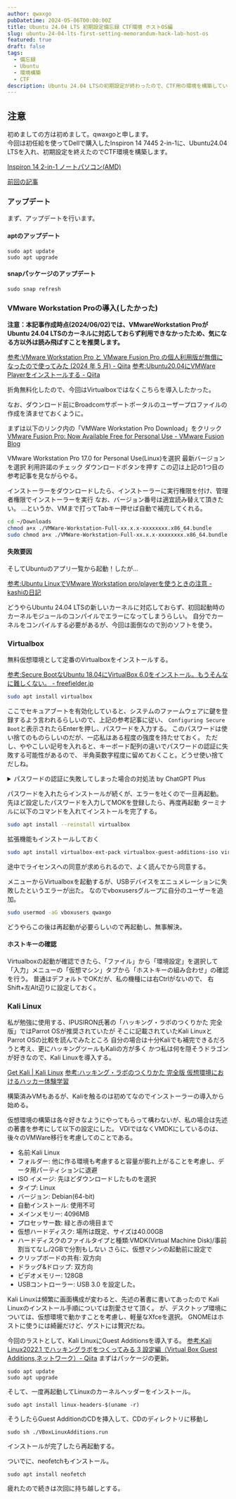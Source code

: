 ```yaml
---
author: qwaxgo
pubDatetime: 2024-05-06T00:00:00Z
title: Ubuntu 24.04 LTS 初期設定備忘録 CTF環境 ホストOS編
slug: ubuntu-24-04-lts-first-setting-memorandum-hack-lab-host-os
featured: true
draft: false
tags:
  - 備忘録
  - Ubuntu
  - 環境構築
  - CTF
description: Ubuntu 24.04 LTSの初期設定が終わったので、CTF用の環境を構築していきます。
---
```


## 注意

初めましての方は初めまして。qwaxgoと申します。  
今回は初任給を使ってDellで購入したInspiron 14 7445 2-in-1に、Ubuntu24.04 LTSを入れ、初期設定を終えたのでCTF環境を構築します。

[Inspiron 14 2-in-1 ノートパソコン(AMD)](https://www.dell.com/ja-jp/shop/laptops/amd/spd/inspiron-14-7445-2-in-1-laptop/oic7445200201monojp)

[前回の記事](https://qwaxgo.com/blog/ubuntu-24-04-lts-first-setting-memorandum-minimum/)

### アップデート

まず、アップデートを行います。

#### aptのアップデート

```
sudo apt update
sudo apt upgrade
```

#### snapパッケージのアップデート

```
sudo snap refresh
```

### VMware Workstation Proの導入(したかった)

**注意：本記事作成時点(2024/06/02)では、VMwareWorkstation ProがUbuntu 24.04 LTSのカーネルに対応しておらず利用できなかったため、気になる方以外は読み飛ばすことを推奨します。**

[参考:VMware Workstation Pro と VMware Fusion Pro の個人利用版が無償になったので使ってみた (2024 年 5 月) - Qiita](https://qiita.com/sanjushi003/items/b4ba2687f99412fd7c38)
[参考:Ubuntu20.04にVMWare Playerをインストールする - Qiita](https://qiita.com/kannkyo/items/b1cf86925ef5a6e30dfa)

折角無料化したので、今回はVirtualboxではなくこちらを導入したかった。

なお、ダウンロード前にBroadcomサポートポータルのユーザープロファイルの作成を済ませておくように。

まずは以下のリンク内の「VMWare Workstation Pro Download」をクリック
[VMware Fusion Pro: Now Available Free for Personal Use - VMware Fusion Blog](https://blogs.vmware.com/teamfusion/2024/05/fusion-pro-now-available-free-for-personal-use.html)

VMware Workstation Pro 17.0 for Personal Use(Linux)を選択
最新バージョンを選択
利用許諾のチェック
ダウンロードボタンを押す
この辺は上記の1つ目の参考記事を見ながらやる。

インストーラーをダウンロードしたら、インストーラーに実行権限を付け、管理者権限でインストーラーを実行
なお、バージョン番号は適宜読み替えて頂きたい。
…というか、VMまで打ってTabキー押せば自動で補完してくれる。

```bash
cd ~/Downloads
chmod a+x ./VMWare-Workstation-Full-xx.x.x-xxxxxxxx.x86_64.bundle
sudo chmod a+x ./VMWare-Workstation-Full-xx.x.x-xxxxxxxx.x86_64.bundle
```

#### 失敗要因

そしてUbuntuのアプリ一覧から起動！したが…

[参考:Ubuntu LinuxでVMware Workstation pro/playerを使うときの注意 - kashiの日記](http://verifiedby.me/adiary/0171#c2)

どうやらUbuntu 24.04 LTSの新しいカーネルに対応しておらず、初回起動時のカーネルモジュールのコンパイルでエラーになってしまうらしい。
自分でカーネルをコンパイルする必要があるが、今回は面倒なので別のソフトを使う。

### Virtualbox

無料仮想環境として定番のVirtualboxをインストールする。

[参考:Secure BootなUbuntu 18.04にVirtualBox 6.0をインストール。もうそんなに難しくない。 - freefielder.jp](https://freefielder.jp/blog/2019/09/secure-boot-ubuntu-vbox.html)

```bash
sudo apt install virtualbox
```

ここでセキュアブートを有効化していると、システムのファームウェアに鍵を登録するよう言われるらしいので、上記の参考記事に従い、
`Configuring Secure Boot`と表示されたらEnterを押し、パスワードを入力する。
このパスワードは使い捨てのものらしいのだが、一応私はある程度の強度を持たせておく。
ただし、ややこしい記号を入れると、キーボード配列の違いでパスワードの認証に失敗する可能性があるので、
半角英数字程度に留めておくこと。どうせ使い捨てだしね。

<details>
<summary>パスワードの認証に失敗してしまった場合の対処法 by ChatGPT Plus </summary>
セキュアブートを有効化した状態でUbuntuにVirtualBoxをインストールした際に、MOK（Machine Owner Key）の登録が必要ですが、認証に失敗してしまうことがあります。この状況に対処するためには、以下の手順を試してみてください。

1. **Shim-signedパッケージの再インストール**:

   - 端末を開いて以下のコマンドを実行します。
     ```bash
     sudo apt-get install --reinstall shim-signed
     ```

2. **MOKの再登録の準備**:

   - 再インストールが完了したら、以下のコマンドを実行してMOKの再登録を準備します。
     ```bash
     sudo mokutil --import /var/lib/shim-signed/mok/MOK.der
     ```
   - コマンドを実行すると、新しいパスワードを入力するよう求められます。このパスワードは再起動後にMOK登録画面で必要となりますので、忘れないようにしてください。

3. **システムの再起動**:

   - パスワードの入力が完了したら、システムを再起動します。
     ```bash
     sudo reboot
     ```

4. **MOK管理の画面**:

   - 再起動後、MOK管理の青い画面が表示されます。この画面で「Enroll MOK」を選択し、次に進みます。
   - パスワードを入力するよう求められますので、先ほど設定したパスワードを入力します。
   - 「Yes」を選択して登録を完了します。

5. **登録が完了しない場合**:
   - 上記手順でも問題が解決しない場合、次の方法を試してください。
     - BIOSまたはUEFI設定でセキュアブートを一時的に無効化し、VirtualBoxをインストールしてMOKの登録を完了させます。その後、セキュアブートを再度有効化します。

これらの手順でMOKの登録が完了し、VirtualBoxが正常に動作することを確認してください。問題が解決しない場合や追加のヘルプが必要な場合は、さらに詳細な情報を提供してください。

</details>

パスワードを入れたらインストールが続くが、エラーを吐くので一旦再起動。
先ほど設定したパスワードを入力してMOKを登録したら、再度再起動
ターミナルに以下のコマンドを入れてインストールを完了する。

```bash
sudo apt install --reinstall virtualbox
```

拡張機能もインストールしておく

```bash
sudo apt install virtualbox-ext-pack virtualbox-guest-additions-iso virtualbox-guest-utils virtualbox-guest-x11
```

途中でライセンスへの同意が求められるので、よく読んでから同意する。

メニューからVirtualboxを起動するが、USBデバイスをエニュメレーションに失敗したというエラーが出た。
なのでvboxusersグループに自分のユーザーを追加。

```bash
sudo usermod -aG vboxusers qwaxgo
```

どうやらこの後は再起動が必要らしいので再起動し、無事解決。

#### ホストキーの確認

Virtualboxの起動が確認できたら、「ファイル」から「環境設定」を選択して
「入力」メニューの「仮想マシン」タブから「ホストキーの組み合わせ」の確認を行う。
普通はデフォルトでOKだが、私の機種には右Ctrlがないので、
右Shift+左Alt辺りに設定しておく。

### Kali Linux

私が勉強に使用する、IPUSIRON氏著の「ハッキング・ラボのつくりかた 完全版」ではParrot OSが推奨されていたが
そこに記載されていたKali LinuxとParrot OSの比較を読んでみたところ
自分の場合は十分Kaliでも補完できるだろうと考え、更にハッキングツールもKaliの方が多く
かつ私は何を隠そうドラゴンが好きなので、Kali Linuxを導入する。

[Get Kali | Kali Linux](https://www.kali.org/get-kali/#kali-installer-images)
[参考:ハッキング・ラボのつくりかた 完全版 仮想環境におけるハッカー体験学習](https://www.seshop.com/product/detail/25094)

構築済みVMもあるが、Kaliを触るのは初めてなのでインストーラーの導入から始める。

仮想環境の構築は各々好きなようにやってもらって構わないが、私の場合は先述の著書を参考にして以下の設定にした。
VDIではなくVMDKにしているのは、後々のVMWare移行を考慮してのことである。

- 名前:Kali Linux
- フォルダー: 他に作る環境も考慮すると容量が膨れ上がることを考慮し、データ用パーティションに退避
- ISO イメージ: 先ほどダウンロードしたものを選択
- タイプ: Linux
- バージョン: Debian(64-bit)
- 自動インストール: 使用不可
- メインメモリー: 4096MB
- プロセッサー数: 緑と赤の境目まで
- 仮想ハードディスク: 場所は既定、サイズは40.00GB
- ハードディスクのファイルタイプと種類:VMDK(Virtual Machine Disk)/事前割当てなし/2GBで分割もしない
  さらに、仮想マシンの起動前に設定で
- クリップボードの共有: 双方向
- ドラッグ&ドロップ: 双方向
- ビデオメモリー: 128GB
- USBコントローラー: USB 3.0
  を設定した。

Kali Linuxは頻繁に画面構成が変わると、先述の著書に書いてあったので
Kali Linuxのインストール手順については割愛させて頂く。
が、デスクトップ環境については、仮想環境で動かすことを考慮し、軽量なXfceを選択。
GNOMEはホストに使うには綺麗だけど、ゲストには贅沢だね。

今回のラストとして、Kali LinuxにGuest Additionsを導入する。
[参考:Kali Linux2022.1 でハッキングラボをつくってみる 3 設定編（Virtual Box Guest Additions,ネットワーク）- Qiita](https://qiita.com/kagirohi/items/6fc30a8af73158fcf682)
まずはパッケージの更新。

```
sudo apt update
sudo apt upgrade
```

そして、一度再起動してLinuxのカーネルヘッダーをインストール。

```
sudo apt install linux-headers-$(uname -r)
```

そうしたらGuest AdditionのCDを挿入して、CDのディレクトリに移動し

```
sudo sh ./VBoxLinuxAdditions.run
```

インストールが完了したら再起動する。

ついでに、neofetchもインストール。

```
sudo apt install neofetch
```

疲れたので続きは次回に持ち越しとする。
